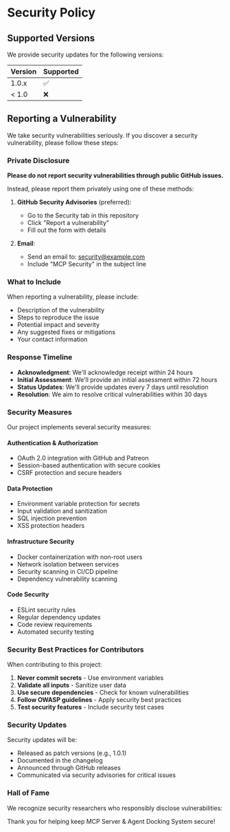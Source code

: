 # Security Policy

## Supported Versions

We provide security updates for the following versions:

| Version | Supported          |
| ------- | ------------------ |
| 1.0.x   | :white_check_mark: |
| < 1.0   | :x:                |

## Reporting a Vulnerability

We take security vulnerabilities seriously. If you discover a security vulnerability, please follow these steps:

### Private Disclosure

**Please do not report security vulnerabilities through public GitHub issues.**

Instead, please report them privately using one of these methods:

1. **GitHub Security Advisories** (preferred):
   - Go to the Security tab in this repository
   - Click "Report a vulnerability"
   - Fill out the form with details

2. **Email**:
   - Send an email to: security@example.com
   - Include "MCP Security" in the subject line

### What to Include

When reporting a vulnerability, please include:

- Description of the vulnerability
- Steps to reproduce the issue
- Potential impact and severity
- Any suggested fixes or mitigations
- Your contact information

### Response Timeline

- **Acknowledgment**: We'll acknowledge receipt within 24 hours
- **Initial Assessment**: We'll provide an initial assessment within 72 hours
- **Status Updates**: We'll provide updates every 7 days until resolution
- **Resolution**: We aim to resolve critical vulnerabilities within 30 days

### Security Measures

Our project implements several security measures:

#### Authentication & Authorization
- OAuth 2.0 integration with GitHub and Patreon
- Session-based authentication with secure cookies
- CSRF protection and secure headers

#### Data Protection
- Environment variable protection for secrets
- Input validation and sanitization
- SQL injection prevention
- XSS protection headers

#### Infrastructure Security
- Docker containerization with non-root users
- Network isolation between services
- Security scanning in CI/CD pipeline
- Dependency vulnerability scanning

#### Code Security
- ESLint security rules
- Regular dependency updates
- Code review requirements
- Automated security testing

### Security Best Practices for Contributors

When contributing to this project:

1. **Never commit secrets** - Use environment variables
2. **Validate all inputs** - Sanitize user data
3. **Use secure dependencies** - Check for known vulnerabilities
4. **Follow OWASP guidelines** - Apply security best practices
5. **Test security features** - Include security test cases

### Security Updates

Security updates will be:

- Released as patch versions (e.g., 1.0.1)
- Documented in the changelog
- Announced through GitHub releases
- Communicated via security advisories for critical issues

### Hall of Fame

We recognize security researchers who responsibly disclose vulnerabilities:

<!-- Security researchers will be listed here -->

Thank you for helping keep MCP Server & Agent Docking System secure!
